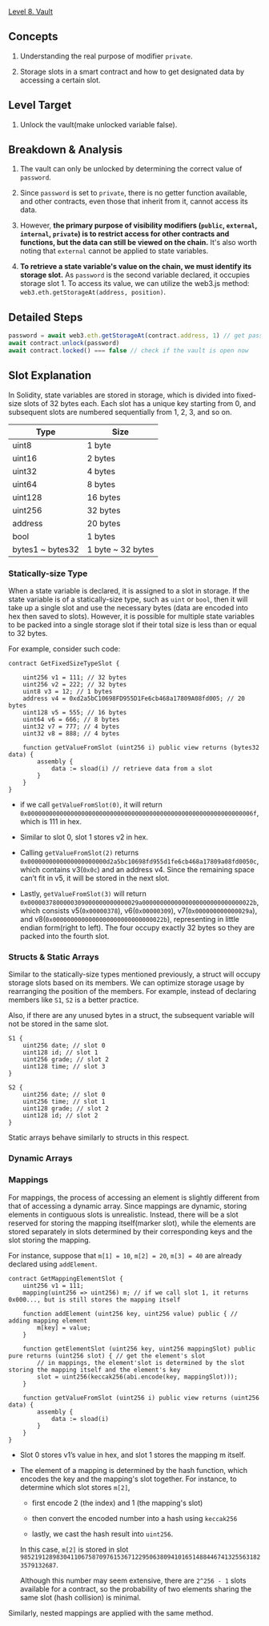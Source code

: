 [Level 8. Vault](https://ethernaut.openzeppelin.com/level/0xB7257D8Ba61BD1b3Fb7249DCd9330a023a5F3670)

## Concepts

1. Understanding the real purpose of modifier `private`.

2. Storage slots in a smart contract and how to get designated data by accessing a certain slot.

## Level Target

1. Unlock the vault(make unlocked variable false).

## Breakdown & Analysis

1. The vault can only be unlocked by determining the correct value of `password`.

2. Since `password` is set to `private`, there is no getter function available, and other contracts, even those that inherit from it, cannot access its data.

3. However, **the primary purpose of visibility modifiers (`public`, `external`, `internal`, `private`) is to restrict access for other contracts and functions, but the data can still be viewed on the chain.** It's also worth noting that `external` cannot be applied to state variables.

4. **To retrieve a state variable's value on the chain, we must identify its storage slot.** As `password` is the second variable declared, it occupies storage slot 1. To access its value, we can utilize the web3.js method: `web3.eth.getStorageAt(address, position)`.

## Detailed Steps

```js
password = await web3.eth.getStorageAt(contract.address, 1) // get password by accessing the slot
await contract.unlock(password) 
await contract.locked() === false // check if the vault is open now
```

## Slot Explanation

In Solidity, state variables are stored in storage, which is divided into fixed-size slots of 32 bytes each. Each slot has a unique key starting from 0, and subsequent slots are numbered sequentially from 1, 2, 3, and so on.

| Type | Size |
| ---- | ---- |
| uint8 | 1 byte |
| uint16 | 2 bytes |
| uint32 | 4 bytes |
| uint64 | 8 bytes |
| uint128 | 16 bytes |
| uint256 | 32 bytes |
| address | 20 bytes |
| bool | 1 bytes |
| bytes1 ~ bytes32 | 1 byte ~ 32 bytes |

### Statically-size Type

When a state variable is declared, it is assigned to a slot in storage. If the state variable is of a statically-size type, such as `uint` or `bool`, then it will take up a single slot and use the necessary bytes (data are encoded into hex then saved to slots). However, it is possible for multiple state variables to be packed into a single storage slot if their total size is less than or equal to 32 bytes. 

For example, consider such code:

```Solidity
contract GetFixedSizeTypeSlot {

    uint256 v1 = 111; // 32 bytes
    uint256 v2 = 222; // 32 bytes
    uint8 v3 = 12; // 1 bytes
    address v4 = 0xd2a5bC10698FD955D1Fe6cb468a17809A08fd005; // 20 bytes
    uint128 v5 = 555; // 16 bytes
    uint64 v6 = 666; // 8 bytes
    uint32 v7 = 777; // 4 bytes
    uint32 v8 = 888; // 4 bytes

    function getValueFromSlot (uint256 i) public view returns (bytes32 data) { 
        assembly {
            data := sload(i) // retrieve data from a slot
        }
    }
}
```

* if we call `getValueFromSlot(0)`, it will return `0x000000000000000000000000000000000000000000000000000000000000006f`, which is 111 in hex.

* Similar to slot 0, slot 1 stores v2 in hex.

* Calling `getValueFromSlot(2)` returns `0x0000000000000000000000d2a5bc10698fd955d1fe6cb468a17809a08fd0050c`, which contains v3(`0x0c`) and an address v4. Since the remaining space can’t fit in v5, it will be stored in the next slot.

* Lastly, `getValueFromSlot(3)` will return `0x0000037800000309000000000000029a0000000000000000000000000000022b`, which consists v5(`0x00000378`), v6(`0x00000309`), v7(`0x000000000000029a`), and v8(`0x0000000000000000000000000000022b`), representing in little endian form(right to left). The four occupy exactly 32 bytes so they are packed into the fourth slot.

### Structs & Static Arrays

Similar to the statically-size types mentioned previously, a struct will occupy storage slots based on its members. We can optimize storage usage by rearranging the position of the members. For example, instead of declaring members like `S1`, `S2` is a better practice.

Also, if there are any unused bytes in a struct, the subsequent variable will not be stored in the same slot.

```Solidity
S1 {
    uint256 date; // slot 0
    uint128 id; // slot 1
    uint256 grade; // slot 2
    uint128 time; // slot 3
}

S2 {
    uint256 date; // slot 0
    uint256 time; // slot 1
    uint128 grade; // slot 2
    uint128 id; // slot 2
}
```

Static arrays behave similarly to structs in this respect.

### Dynamic Arrays



### Mappings

For mappings, the process of accessing an element is slightly different from that of accessing a dynamic array. Since mappings are dynamic, storing elements in contiguous slots is unrealistic. Instead, there will be a slot reserved for storing the mapping itself(marker slot), while the elements are stored separately in slots determined by their corresponding keys and the slot storing the mapping. 

For instance, suppose that `m[1] = 10`, `m[2] = 20`, `m[3] = 40` are already declared using `addElement`.

```Solidity
contract GetMappingElementSlot {
    uint256 v1 = 111;
    mapping(uint256 => uint256) m; // if we call slot 1, it returns 0x000..., but is still stores the mapping itself

    function addElement (uint256 key, uint256 value) public { // adding mapping element
        m[key] = value;
    }

    function getElementSlot (uint256 key, uint256 mappingSlot) public pure returns (uint256 slot) { // get the element's slot
        // in mappings, the element'slot is determined by the slot storing the mapping itself and the element's key
        slot = uint256(keccak256(abi.encode(key, mappingSlot)));
    }

    function getValueFromSlot (uint256 i) public view returns (uint256 data) {
        assembly {
            data := sload(i)
        }
    }
}
```

* Slot 0 stores v1’s value in hex, and slot 1 stores the mapping m itself.

* The element of a mapping is determined by the hash function, which encodes the key and the mapping's slot together. For instance, to determine which slot stores `m[2]`, 

    * first encode 2 (the index) and 1 (the mapping's slot)
    
    * then convert the encoded number into a hash using `keccak256`
    
    * lastly, we cast the hash result into `uint256`.
    
    In this case, `m[2]` is stored in slot `98521912898304110675870976153671229506380941016514884467413255631823579132687`.

    Although this number may seem extensive, there are `2^256 - 1` slots available for a contract, so the probability of two elements sharing the same slot (hash collision) is minimal.

Similarly, nested mappings are applied with the same method.

